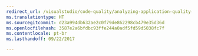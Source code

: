 ```yaml
---
redirect_url: /visualstudio/code-quality/analyzing-application-quality-by-using-code-analysis-tools
ms.translationtype: HT
ms.sourcegitcommit: d23a994db632ae2c0f79de862298cb479e35d36d
ms.openlocfilehash: 3587e2a6bfdbc93ffe244a0adf5fd59d5038fc7f
ms.contentlocale: pt-br
ms.lasthandoff: 09/22/2017

---
```



